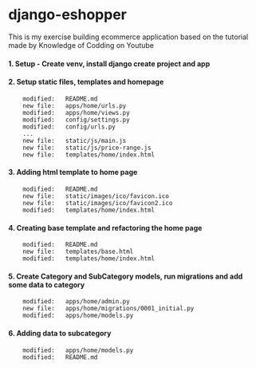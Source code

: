# django-eshopper
This is my exercise building ecommerce application based on the tutorial made by Knowledge of Codding on Youtube

#### 1. Setup - Create venv, install django create project and app

#### 2. Setup static files, templates and homepage

        modified:   README.md
        new file:   apps/home/urls.py
        modified:   apps/home/views.py
        modified:   config/settings.py
        modified:   config/urls.py
        ...
        new file:   static/js/main.js
        new file:   static/js/price-range.js
        new file:   templates/home/index.html

#### 3. Adding html template to home page

        modified:   README.md
        new file:   static/images/ico/favicon.ico
        new file:   static/images/ico/favicon2.ico
        modified:   templates/home/index.html

#### 4. Creating base template and refactoring the home page 

        modified:   README.md
        new file:   templates/base.html
        modified:   templates/home/index.html

#### 5. Create Category and SubCategory models, run migrations and add some data to category

        modified:   apps/home/admin.py
        new file:   apps/home/migrations/0001_initial.py
        modified:   apps/home/models.py


#### 6. Adding data to subcategory        

        modified:   apps/home/models.py
        modified:   README.md









